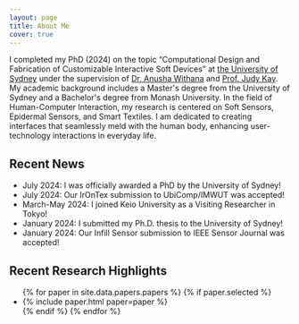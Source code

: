```yaml
---
layout: page
title: About Me
cover: true
---
```


I completed my PhD (2024) on the topic “Computational Design and Fabrication of Customizable Interactive Soft Devices” at [the University of Sydney](https://www.sydney.edu.au/) under the supervision of [Dr. Anusha Withana](https://scholar.google.com/citations?user=y17ckyIAAAAJ&hl=en&oi=ao) and [Prof. Judy Kay](https://scholar.google.com/citations?user=4lr4HzgAAAAJ&hl=en&oi=ao). My academic background includes a Master's degree from the University of Sydney and a Bachelor's degree from Monash University. In the field of Human-Computer Interaction, my research is centered on Soft Sensors, Epidermal Sensors, and Smart Textiles. I am dedicated to creating interfaces that seamlessly meld with the human body, enhancing user-technology interactions in everyday life.

## Recent News
* July 2024: I was officially awarded a PhD by the University of Sydney!
* July 2024: Our IrOnTex submission to UbiComp/IMWUT was accepted!
* March-May 2024: I joined Keio University as a Visiting Researcher in Tokyo!
* January 2024: I submitted my Ph.D. thesis to the University of Sydney!
* January 2024: Our Infill Sensor submission to IEEE Sensor Journal was accepted!

## Recent Research Highlights

<ul>
{% for paper in site.data.papers.papers %}
  {% if paper.selected %}
  <li>
  {% include paper.html paper=paper %}
  </li>
  {% endif %}
{% endfor %}
</ul>

